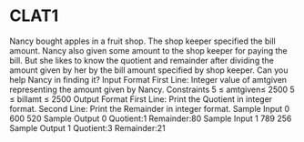 # CLAT1
Nancy bought apples in a fruit shop. The shop keeper specified the bill amount. Nancy also given some amount to the shop keeper for paying the bill. But she likes to know the quotient and remainder after dividing the amount given by her by the bill amount specified by shop keeper. Can you help Nancy in finding it?  Input Format  First Line: Integer value of amtgiven representing the amount given by Nancy.  Constraints  5 ≤ amtgiven≤ 2500 5 ≤ billamt ≤ 2500  Output Format  First Line: Print the Quotient in integer format. Second Line: Print the Remainder in integer format.  Sample Input 0  600 520 Sample Output 0  Quotient:1 Remainder:80 Sample Input 1  789 256 Sample Output 1  Quotient:3 Remainder:21
